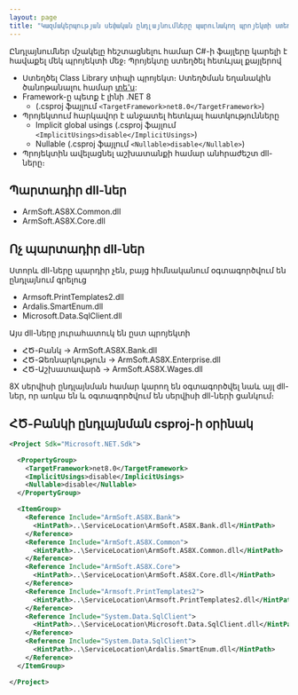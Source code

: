 ```yaml
---
layout: page
title: "Կազմակերպության սեփական ընդլայնումները պարունակող պրոյեկտի ստեղծում"
---
```


Ընդլայնումներ մշակելը հեշտացնելու համար C#-ի ֆայլերը կարելի է հավաքել մեկ պրոյեկտի մեջ։ Պրոյեկտը ստեղծել հետևյալ քայլերով
* Ստեղծել Class Library տիպի պրոյեկտ։ Ստեղծման եղանակին ծանոթանալու համար [տե'ս](https://learn.microsoft.com/en-us/dotnet/core/tutorials/library-with-visual-studio?create-a-class-library-project):
* Framework-ը պետք է լինի .NET 8
  * (.csproj ֆայլում  `<TargetFramework>net8.0</TargetFramework>`)
* Պրոյեկտում հարկավոր է անջատել հետևյալ հատկությունները
  * Implicit global usings
    (.csproj ֆայլում  `<ImplicitUsings>disable</ImplicitUsings>`)
  * Nullable
    (.csproj ֆայլում  `<Nullable>disable</Nullable>`)
* Պրոյեկտին ավելացնել աշխատանքի համար անհրաժեշտ dll-ները։

## Պարտադիր dll-ներ

* ArmSoft.AS8X.Common.dll
* ArmSoft.AS8X.Core.dll

## Ոչ պարտադիր dll-ներ

Ստորև dll-ները պարդիր չեն, բայց հիմնականում օգտագործվում են ընդլայնում գրելուց
* Armsoft.PrintTemplates2.dll
* Ardalis.SmartEnum.dll
* Microsoft.Data.SqlClient.dll

Այս dll-ները յուրահատուկ են ըստ պրոյեկտի
* ՀԾ-Բանկ -> ArmSoft.AS8X.Bank.dll
* ՀԾ-Ձեռնարկություն -> ArmSoft.AS8X.Enterprise.dll
* ՀԾ-Աշխատավարձ -> ArmSoft.AS8X.Wages.dll

8X սերվիսի ընդլայնման համար կարող են օգտագործվել նաև այլ dll-ներ, որ առկա են և օգտագործվում են սերվիսի dll-ների ցանկում։

## ՀԾ-Բանկի ընդլայնման csproj-ի օրինակ

``` xml
<Project Sdk="Microsoft.NET.Sdk">

  <PropertyGroup>
    <TargetFramework>net8.0</TargetFramework>
    <ImplicitUsings>disable</ImplicitUsings>
    <Nullable>disable</Nullable>
  </PropertyGroup>

  <ItemGroup>
    <Reference Include="ArmSoft.AS8X.Bank">
      <HintPath>..\ServiceLocation\ArmSoft.AS8X.Bank.dll</HintPath>
    </Reference>
    <Reference Include="ArmSoft.AS8X.Common">
      <HintPath>..\ServiceLocation\ArmSoft.AS8X.Common.dll</HintPath>
    </Reference>
    <Reference Include="ArmSoft.AS8X.Core">
      <HintPath>..\ServiceLocation\ArmSoft.AS8X.Core.dll</HintPath>
    </Reference>
    <Reference Include="Armsoft.PrintTemplates2">
      <HintPath>..\ServiceLocation\Armsoft.PrintTemplates2.dll</HintPath>
    </Reference>
    <Reference Include="System.Data.SqlClient">
      <HintPath>..\ServiceLocation\Microsoft.Data.SqlClient.dll</HintPath>
    </Reference>
    <Reference Include="System.Data.SqlClient">
      <HintPath>..\ServiceLocation\Ardalis.SmartEnum.dll</HintPath>
    </Reference>
  </ItemGroup>

</Project>
```
